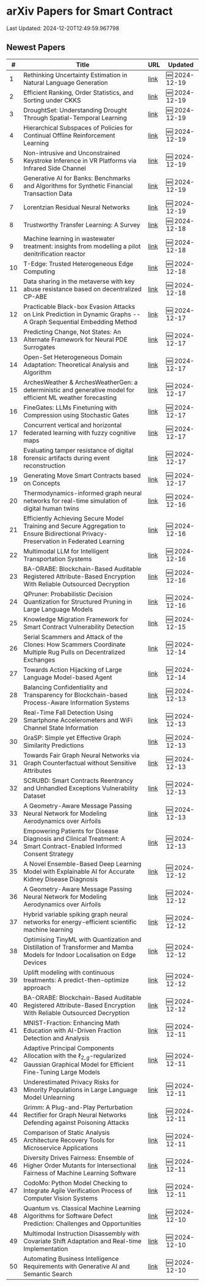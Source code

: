 # arXiv Papers for Smart Contract

Last Updated: 2024-12-20T12:49:59.967798

## Newest Papers

|\#|Title|URL|Updated|
|---|---|---|---|
|1|Rethinking Uncertainty Estimation in Natural Language Generation|[link](http://arxiv.org/abs/2412.15176v1)|🆕 2024-12-19|
|2|Efficient Ranking, Order Statistics, and Sorting under CKKS|[link](http://arxiv.org/abs/2412.15126v1)|🆕 2024-12-19|
|3|DroughtSet: Understanding Drought Through Spatial-Temporal Learning|[link](http://arxiv.org/abs/2412.15075v1)|🆕 2024-12-19|
|4|Hierarchical Subspaces of Policies for Continual Offline Reinforcement Learning|[link](http://arxiv.org/abs/2412.14865v1)|🆕 2024-12-19|
|5|Non-intrusive and Unconstrained Keystroke Inference in VR Platforms via Infrared Side Channel|[link](http://arxiv.org/abs/2412.14815v1)|🆕 2024-12-19|
|6|Generative AI for Banks: Benchmarks and Algorithms for Synthetic Financial Transaction Data|[link](http://arxiv.org/abs/2412.14730v1)|🆕 2024-12-19|
|7|Lorentzian Residual Neural Networks|[link](http://arxiv.org/abs/2412.14695v1)|🆕 2024-12-19|
|8|Trustworthy Transfer Learning: A Survey|[link](http://arxiv.org/abs/2412.14116v1)|🆕 2024-12-18|
|9|Machine learning in wastewater treatment: insights from modelling a pilot denitrification reactor|[link](http://arxiv.org/abs/2412.14030v1)|🆕 2024-12-18|
|10|T-Edge: Trusted Heterogeneous Edge Computing|[link](http://arxiv.org/abs/2412.13905v1)|🆕 2024-12-18|
|11|Data sharing in the metaverse with key abuse resistance based on decentralized CP-ABE|[link](http://arxiv.org/abs/2412.13770v1)|🆕 2024-12-18|
|12|Practicable Black-box Evasion Attacks on Link Prediction in Dynamic Graphs -- A Graph Sequential Embedding Method|[link](http://arxiv.org/abs/2412.13134v1)|🆕 2024-12-17|
|13|Predicting Change, Not States: An Alternate Framework for Neural PDE Surrogates|[link](http://arxiv.org/abs/2412.13074v1)|🆕 2024-12-17|
|14|Open-Set Heterogeneous Domain Adaptation: Theoretical Analysis and Algorithm|[link](http://arxiv.org/abs/2412.13036v1)|🆕 2024-12-17|
|15|ArchesWeather & ArchesWeatherGen: a deterministic and generative model for efficient ML weather forecasting|[link](http://arxiv.org/abs/2412.12971v1)|🆕 2024-12-17|
|16|FineGates: LLMs Finetuning with Compression using Stochastic Gates|[link](http://arxiv.org/abs/2412.12951v1)|🆕 2024-12-17|
|17|Concurrent vertical and horizontal federated learning with fuzzy cognitive maps|[link](http://arxiv.org/abs/2412.12844v1)|🆕 2024-12-17|
|18|Evaluating tamper resistance of digital forensic artifacts during event reconstruction|[link](http://arxiv.org/abs/2412.12814v1)|🆕 2024-12-17|
|19|Generating Move Smart Contracts based on Concepts|[link](http://arxiv.org/abs/2412.12513v1)|🆕 2024-12-17|
|20|Thermodynamics-informed graph neural networks for real-time simulation of digital human twins|[link](http://arxiv.org/abs/2412.12034v1)|🆕 2024-12-16|
|21|Efficiently Achieving Secure Model Training and Secure Aggregation to Ensure Bidirectional Privacy-Preservation in Federated Learning|[link](http://arxiv.org/abs/2412.11737v1)|🆕 2024-12-16|
|22|Multimodal LLM for Intelligent Transportation Systems|[link](http://arxiv.org/abs/2412.11683v1)|🆕 2024-12-16|
|23|BA-ORABE: Blockchain-Based Auditable Registered Attribute-Based Encryption With Reliable Outsourced Decryption|[link](http://arxiv.org/abs/2412.08957v2)|🆕 2024-12-16|
|24|QPruner: Probabilistic Decision Quantization for Structured Pruning in Large Language Models|[link](http://arxiv.org/abs/2412.11629v1)|🆕 2024-12-16|
|25|Knowledge Migration Framework for Smart Contract Vulnerability Detection|[link](http://arxiv.org/abs/2412.11175v1)|🆕 2024-12-15|
|26|Serial Scammers and Attack of the Clones: How Scammers Coordinate Multiple Rug Pulls on Decentralized Exchanges|[link](http://arxiv.org/abs/2412.10993v1)|🆕 2024-12-14|
|27|Towards Action Hijacking of Large Language Model-based Agent|[link](http://arxiv.org/abs/2412.10807v1)|🆕 2024-12-14|
|28|Balancing Confidentiality and Transparency for Blockchain-based Process-Aware Information Systems|[link](http://arxiv.org/abs/2412.05737v2)|🆕 2024-12-13|
|29|Real-Time Fall Detection Using Smartphone Accelerometers and WiFi Channel State Information|[link](http://arxiv.org/abs/2412.09980v1)|🆕 2024-12-13|
|30|GraSP: Simple yet Effective Graph Similarity Predictions|[link](http://arxiv.org/abs/2412.09968v1)|🆕 2024-12-13|
|31|Towards Fair Graph Neural Networks via Graph Counterfactual without Sensitive Attributes|[link](http://arxiv.org/abs/2412.09947v1)|🆕 2024-12-13|
|32|SCRUBD: Smart Contracts Reentrancy and Unhandled Exceptions Vulnerability Dataset|[link](http://arxiv.org/abs/2412.09935v1)|🆕 2024-12-13|
|33|A Geometry-Aware Message Passing Neural Network for Modeling Aerodynamics over Airfoils|[link](http://arxiv.org/abs/2412.09399v2)|🆕 2024-12-13|
|34|Empowering Patients for Disease Diagnosis and Clinical Treatment: A Smart Contract-Enabled Informed Consent Strategy|[link](http://arxiv.org/abs/2412.09820v1)|🆕 2024-12-13|
|35|A Novel Ensemble-Based Deep Learning Model with Explainable AI for Accurate Kidney Disease Diagnosis|[link](http://arxiv.org/abs/2412.09472v1)|🆕 2024-12-12|
|36|A Geometry-Aware Message Passing Neural Network for Modeling Aerodynamics over Airfoils|[link](http://arxiv.org/abs/2412.09399v1)|🆕 2024-12-12|
|37|Hybrid variable spiking graph neural networks for energy-efficient scientific machine learning|[link](http://arxiv.org/abs/2412.09379v1)|🆕 2024-12-12|
|38|Optimising TinyML with Quantization and Distillation of Transformer and Mamba Models for Indoor Localisation on Edge Devices|[link](http://arxiv.org/abs/2412.09289v1)|🆕 2024-12-12|
|39|Uplift modeling with continuous treatments: A predict-then-optimize approach|[link](http://arxiv.org/abs/2412.09232v1)|🆕 2024-12-12|
|40|BA-ORABE: Blockchain-Based Auditable Registered Attribute-Based Encryption With Reliable Outsourced Decryption|[link](http://arxiv.org/abs/2412.08957v1)|🆕 2024-12-12|
|41|MNIST-Fraction: Enhancing Math Education with AI-Driven Fraction Detection and Analysis|[link](http://arxiv.org/abs/2412.08633v1)|🆕 2024-12-11|
|42|Adaptive Principal Components Allocation with the $\ell_{2,g}$-regularized Gaussian Graphical Model for Efficient Fine-Tuning Large Models|[link](http://arxiv.org/abs/2412.08592v1)|🆕 2024-12-11|
|43|Underestimated Privacy Risks for Minority Populations in Large Language Model Unlearning|[link](http://arxiv.org/abs/2412.08559v1)|🆕 2024-12-11|
|44|Grimm: A Plug-and-Play Perturbation Rectifier for Graph Neural Networks Defending against Poisoning Attacks|[link](http://arxiv.org/abs/2412.08555v1)|🆕 2024-12-11|
|45|Comparison of Static Analysis Architecture Recovery Tools for Microservice Applications|[link](http://arxiv.org/abs/2412.08352v1)|🆕 2024-12-11|
|46|Diversity Drives Fairness: Ensemble of Higher Order Mutants for Intersectional Fairness of Machine Learning Software|[link](http://arxiv.org/abs/2412.08167v1)|🆕 2024-12-11|
|47|CodoMo: Python Model Checking to Integrate Agile Verification Process of Computer Vision Systems|[link](http://arxiv.org/abs/2412.08159v1)|🆕 2024-12-11|
|48|Quantum vs. Classical Machine Learning Algorithms for Software Defect Prediction: Challenges and Opportunities|[link](http://arxiv.org/abs/2412.07698v1)|🆕 2024-12-10|
|49|Multimodal Instruction Disassembly with Covariate Shift Adaptation and Real-time Implementation|[link](http://arxiv.org/abs/2412.07671v1)|🆕 2024-12-10|
|50|Automating Business Intelligence Requirements with Generative AI and Semantic Search|[link](http://arxiv.org/abs/2412.07668v1)|🆕 2024-12-10|
